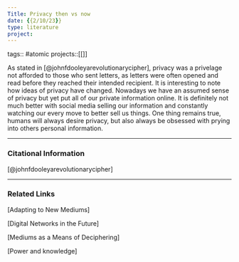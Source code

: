 ```yaml
---
Title: Privacy then vs now
date: {{2/10/23}}
type: literature
project:
---
```

tags:: #atomic
projects::[[]]

As stated in [@johnfdooleyarevolutionarycipher], privacy was a privelage not afforded to those who sent letters, as letters were often opened and read before they reached their intended recipient. It is interesting to note how ideas of privacy have changed. Nowadays we have an assumed sense of privacy but yet put all of our private information online. It is definitely not much better with social media selling our information and constantly watching our every move to better sell us things. One thing remains true, humans will always desire privacy, but also always be obsessed with prying into others personal information. 

---
### Citational Information

[@johnfdooleyarevolutionarycipher]

---

### Related Links

[Adapting to New Mediums]

[Digital Networks in the Future]

[Mediums as a Means of Deciphering]

[Power and knowledge]